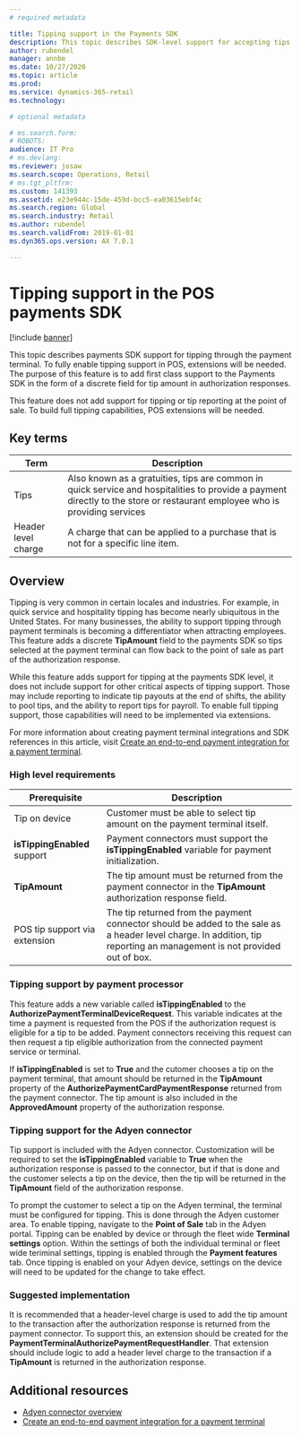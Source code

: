 ```yaml
---
# required metadata

title: Tipping support in the Payments SDK
description: This topic describes SDK-level support for accepting tips on payment terminals
author: rubendel
manager: annbe
ms.date: 10/27/2020
ms.topic: article
ms.prod: 
ms.service: dynamics-365-retail
ms.technology: 

# optional metadata

# ms.search.form: 
# ROBOTS: 
audience: IT Pro
# ms.devlang: 
ms.reviewer: josaw
ms.search.scope: Operations, Retail
# ms.tgt_pltfrm: 
ms.custom: 141393
ms.assetid: e23e944c-15de-459d-bcc5-ea03615ebf4c
ms.search.region: Global
ms.search.industry: Retail
ms.author: rubendel
ms.search.validFrom: 2019-01-01
ms.dyn365.ops.version: AX 7.0.1

---
```


# Tipping support in the POS payments SDK

[!include [banner](../includes/banner.md)]

This topic describes payments SDK support for tipping through the payment terminal. To fully enable tipping support in POS, extensions will be needed. The purpose of this feature is to add first class support to the Payments SDK in the form of a discrete field for tip amount in authorization responses. 

This feature does not add support for tipping or tip reporting at the point of sale. To build full tipping capabilities, POS extensions will be needed. 

## Key terms

| Term | Description |
|---|---|
| Tips | Also known as a gratuities, tips are common in quick service and hospitalities to provide a payment directly to the store or restaurant employee who is providing services |
| Header level charge | A charge that can be applied to a purchase that is not for a specific line item. |

## Overview

Tipping is very common in certain locales and industries. For example, in quick service and hospitality tipping has become nearly ubiquitous in the United States. For many businesses, the ability to support tipping through payment terminals is becoming a differentiator when attracting employees. This feature adds a discrete **TipAmount** field to the payments SDK so tips selected at the payment terminal can flow back to the point of sale as part of the authorization response. 

While this feature adds support for tipping at the payments SDK level, it does not include support for other critical aspects of tipping support. Those may include reporting to indicate tip payouts at the end of shifts, the ability to pool tips, and the ability to report tips for payroll. To enable full tipping support, those capabilities will need to be implemented via extensions. 

For more information about creating payment terminal integrations and SDK references in this article, visit [Create an end-to-end payment integration for a payment terminal](https://docs.microsoft.com/en-us/dynamics365/commerce/dev-itpro/end-to-end-payment-extension).

### High level requirements

| Prerequisite | Description |
|---|---|
| Tip on device | Customer must be able to select tip amount on the payment terminal itself. |
| **isTippingEnabled** support | Payment connectors must support the **isTippingEnabled** variable for payment initialization. |
| **TipAmount** | The tip amount must be returned from the payment connector in the **TipAmount** authorization response field. |
| POS tip support via extension | The tip returned from the payment connector should be added to the sale as a header level charge. In addition, tip reporting an management is not provided out of box. |

### Tipping support by payment processor

This feature adds a new variable called **isTippingEnabled** to the **AuthorizePaymentTerminalDeviceRequest**. This variable indicates at the time a payment is requested from the POS if the authorization request is eligible for a tip to be added. Payment connectors receiving this request can then request a tip eligible authorization from the connected payment service or terminal. 

If **isTippingEnabled** is set to **True** and the cutomer chooses a tip on the payment terminal, that amount should be returned in the **TipAmount** property of the **AuthorizePaymentCardPaymentResponse** returned from the payment connector. The tip amount is also included in the **ApprovedAmount** property of the authorization response. 

### Tipping support for the Adyen connector

Tip support is included with the Adyen connector. Customization will be required to set the **isTippingEnabled** variable to **True** when the authorization response is passed to the connector, but if that is done and the customer selects a tip on the device, then the tip will be returned in the **TipAmount** field of the authorization response.

To prompt the customer to select a tip on the Adyen terminal, the terminal must be configured for tipping. This is done through the Adyen customer area. To enable tipping, navigate to the **Point of Sale** tab in the Adyen portal. Tipping can be enabled by device or through the fleet wide **Terminal settings** option. Within the settings of both the individual terminal or fleet wide teriminal settings, tipping is enabled through the **Payment features** tab. Once tipping is enabled on your Adyen device, settings on the device will need to be updated for the change to take effect. 

### Suggested implementation

It is recommended that a header-level charge is used to add the tip amount to the transaction after the authorization response is returned from the payment connector. To support this, an extension should be created for the **PaymentTerminalAuthorizePaymentRequestHandler**. That extension should include logic to add a header level charge to the transaction if a **TipAmount** is returned in the authorization response. 

## Additional resources

- [Adyen connector overview](https://docs.microsoft.com/en-us/dynamics365/commerce/dev-itpro/adyen-connector?tabs=10-0-14)
- [Create an end-to-end payment integration for a payment terminal](https://docs.microsoft.com/en-us/dynamics365/commerce/dev-itpro/end-to-end-payment-extension)


